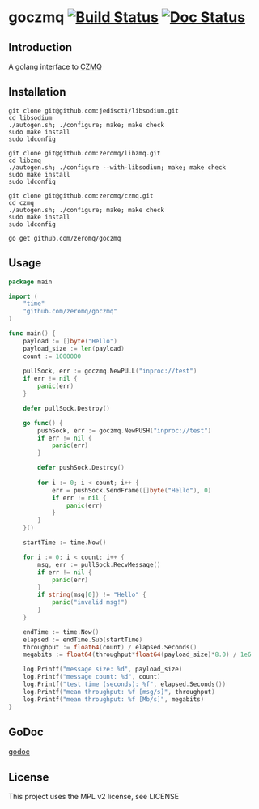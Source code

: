 # goczmq [![Build Status](https://travis-ci.org/zeromq/goczmq.svg?branch=master)](https://travis-ci.org/zeromq/goczmq) [![Doc Status](https://godoc.org/github.com/zeromq/goczmq?status.png)](https://godoc.org/github.com/zeromq/goczmq)

## Introduction
A golang interface to [CZMQ](http://czmq.zeromq.org)

## Installation

```
git clone git@github.com:jedisct1/libsodium.git
cd libsodium
./autogen.sh; ./configure; make; make check
sudo make install
sudo ldconfig
```

```
git clone git@github.com:zeromq/libzmq.git
cd libzmq
./autogen.sh; ./configure --with-libsodium; make; make check
sudo make install
sudo ldconfig
```

```
git clone git@github.com:zeromq/czmq.git
cd czmq
./autogen.sh; ./configure; make; make check
sudo make install
sudo ldconfig
```

```
go get github.com/zeromq/goczmq
```

## Usage
```go
package main

import (
	"time"
	"github.com/zeromq/goczmq"
)

func main() {
	payload := []byte("Hello")
	payload_size := len(payload)
	count := 1000000
	
	pullSock, err := goczmq.NewPULL("inproc://test")
	if err != nil {
		panic(err)
	}

	defer pullSock.Destroy()

	go func() {
		pushSock, err := goczmq.NewPUSH("inproc://test")
		if err != nil {
			panic(err)
		}

		defer pushSock.Destroy()
		
		for i := 0; i < count; i++ {
			err = pushSock.SendFrame([]byte("Hello"), 0)
			if err != nil {
				panic(err)
			}
		}
	}()

	startTime := time.Now()

	for i := 0; i < count; i++ {
		msg, err := pullSock.RecvMessage()
		if err != nil {
			panic(err)
		}
		if string(msg[0]) != "Hello" {
			panic("invalid msg!")
		}
	}

	endTime := time.Now()
	elapsed := endTime.Sub(startTime)
	throughput := float64(count) / elapsed.Seconds()
	megabits := float64(throughput*float64(payload_size)*8.0) / 1e6

	log.Printf("message size: %d", payload_size)
	log.Printf("message count: %d", count)
	log.Printf("test time (seconds): %f", elapsed.Seconds())
	log.Printf("mean throughput: %f [msg/s]", throughput)
	log.Printf("mean throughput: %f [Mb/s]", megabits)
}
```

## GoDoc
[godoc](https://godoc.org/github.com/zeromq/goczmq)

## License
This project uses the MPL v2 license, see LICENSE
